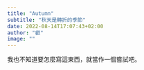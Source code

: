 ```yaml
---
title: "Autumn"
subtitle: "秋天是轉折的季節"
date: 2022-08-14T17:07:43+02:00
author: "叡"
image: ""
---
```


我也不知道要怎麼寫這東西，就當作一個嘗試吧。


